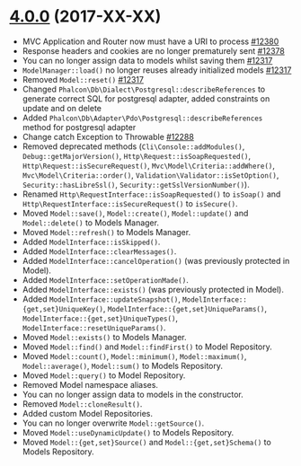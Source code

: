 # [4.0.0](https://github.com/phalcon/cphalcon/releases/tag/v4.0.0) (2017-XX-XX)
- MVC Application and Router now must have a URI to process [#12380](https://github.com/phalcon/cphalcon/pull/12380)
- Response headers and cookies are no longer prematurely sent [#12378](https://github.com/phalcon/cphalcon/pull/12378)
- You can no longer assign data to models whilst saving them [#12317](https://github.com/phalcon/cphalcon/issues/12317)
- `ModelManager::load()` no longer reuses already initialized models [#12317](https://github.com/phalcon/cphalcon/issues/12317)
- Removed `Model::reset()` [#12317](https://github.com/phalcon/cphalcon/issues/12317)
- Changed `Phalcon\Db\Dialect\Postgresql::describeReferences` to generate correct SQL for postgresql adapter, added constraints on update and on delete
- Added `Phalcon\Db\Adapter\Pdo\Postgresql::describeReferences` method for postgresql adapter
- Change catch Exception to Throwable [#12288](https://github.com/phalcon/cphalcon/issues/12288)
- Removed deprecated methods (`Cli\Console::addModules()`, `Debug::getMajorVersion()`, `Http\Request::isSoapRequested()`, `Http\Request::isSecureRequest()`, `Mvc\Model\Criteria::addWhere()`, `Mvc\Model\Criteria::order()`, `Validation\Validator::isSetOption()`, `Security::hasLibreSsl()`, `Security::getSslVersionNumber()`).
- Renamed `Http\RequestInterface::isSoapRequested()` to `isSoap()` and `Http\RequestInterface::isSecureRequest()` to `isSecure()`.
- Moved `Model::save()`, `Model::create()`, `Model::update()` and `Model::delete()` to Models Manager.
- Moved `Model::refresh()` to Models Manager.
- Added `ModelInterface::isSkipped()`.
- Added `ModelInterface::clearMessages()`.
- Added `ModelInterface::cancelOperation()` (was previously protected in Model).
- Added `ModelInterface::setOperationMade()`.
- Added `ModelInterface::exists()` (was previously protected in Model).
- Added `ModelInterface::updateSnapshot()`, `ModelInterface::{get,set}UniqueKey()`, `ModelInterface::{get,set}UniqueParams()`, `ModelInterface::{get,set}UniqueTypes()`, `ModelInterface::resetUniqueParams()`.
- Moved `Model::exists()` to Models Manager.
- Moved `Model::find()` and `Model::findFirst()` to Model Repository.
- Moved `Model::count()`, `Model::minimum()`, `Model::maximum()`, `Model::average()`, `Model::sum()` to Models Repository.
- Moved `Model::query()` to Model Repository.
- Removed Model namespace aliases.
- You can no longer assign data to models in the constructor.
- Removed `Model::cloneResult()`.
- Added custom Model Repositories.
- You can no longer overwrite `Model::getSource()`.
- Moved `Model::useDynamicUpdate()` to Models Repository.
- Moved `Model::{get,set}Source()` and `Model::{get,set}Schema()` to Models Repository.
